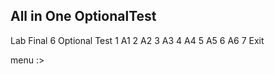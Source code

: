 All in One OptionalTest
------------------------

  Lab Final 6 Optional Test
1 A1
2 A2
3 A3
4 A4
5 A5
6 A6
7 Exit

menu :> 
